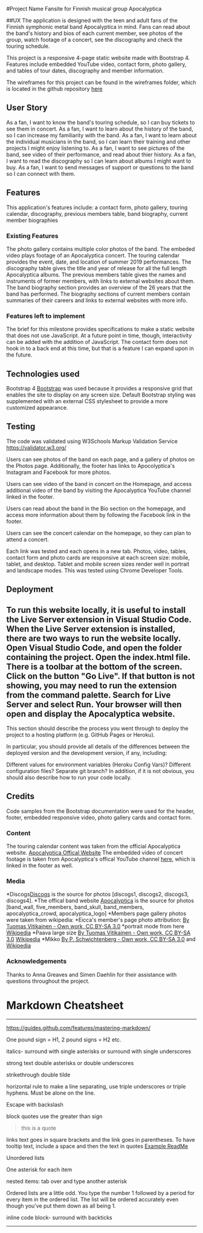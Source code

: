 #Project Name
Fansite for Finnish musical group Apocalyptica

##UX
The application is designed with the teen and adult fans of the Finnish symphonic metal band Apocalyptica in mind. Fans can read about the band's history and bios of each current member, see photos of the group, watch footage of a concert, see the discography and check the touring schedule.
 
This project is a responsive 4-page static website made with Bootstrap 4. Features include embedded YouTube video, contact form, photo gallery, and tables of tour dates, discography and member information.

The wireframes for this project can be found in the wireframes folder, which is located in the github repository [here](https://github.com/toamber2/apocalyptica/tree/master/wireframes)

## User Story 
As a fan, I want to know the band's touring schedule, so I can buy tickets to see them in concert. 
As a fan, I want to learn about the history of the band, so I can increase my familiarity with the band.
As a fan, I want to learn about the individual musicians in the band, so I can learn their training and other projects I might enjoy listening to.
As a fan, I want to see pictures of the band, see video of their performance, and read about thier history.
As a fan, I want to read the discography so I can learn about albums I might want to buy.
As a fan, I want to send messages of support or questions to the band so I can connect with them. 
 

## Features
This application's features include: a contact form, photo gallery, touring calendar, discography, previous members table, band biography, current member biographies

### Existing Features
The photo gallery contains multiple color photos of the band.
The embeded video plays footage of an Apocalyptica concert. 
The touring calendar provides the event, date, and location of summer 2019 performances.
The discography table gives the title and year of release for all the full length Apocalyptica albums.
The previous members table gives the names and instruments of former members, with links to external websites about them.
The band biography section provides an overview of the 26 years that the band has performed.
The biography sections of current members contain summaries of their careers and links to external websites with more info. 

### Features left to implement
The brief for this milestone provides specifications to make a static website that does not use JavaScript. At a future point in time, though, interactivity can be added with the addition of JavaScript. 
The contact form does not hook in to a back end at this time, but that is a feature I can expand upon in the future.

## Technologies used
Bootstrap 4 [Bootstrap](https://getbootstrap.com/) was used because it provides a responsive grid that enables the site to display on any screen size. Default Bootstrap styling was supplemented with an external CSS stylesheet to provide a more customized appearance. 


## Testing
The code was validated using W3Schools Markup Validation Service https://validator.w3.org/

Users can see photos of the band on each page, and a gallery of photos on the Photos page. Additionally, the footer has links to Apocolyptica's Instagram and Facebook for more photos. 

Users can see video of the band in concert on the Homepage, and access additional video of the band by visiting the Apocalyptica YouTube channel linked in the footer. 

Users can read about the band in the Bio section on the homepage, and access more information about them by following the Facebook link in the footer. 

Users can see the concert calendar on the homepage, so they can plan to attend a concert. 

Each link was tested and each opens in a new tab.
Photos, video, tables, contact form and photo cards are responsive at each screen size: mobile, tablet, and desktop. Tablet and mobile screen sizes render well in portrait and landscape modes. This was tested using Chrome Developer Tools.

## Deployment

To run this website locally, it is useful to install the Live Server extension in Visual Studio Code. When the Live Server extension is installed, there are two ways to run the website locally. Open Visual Studio Code, and open the folder containing the project. Open the index.html file. There is a toolbar at the bottom of the screen. Click on the button "Go Live". If that button is not showing, you may need to run the extension from the command palette. Search for Live Server and select Run. Your browser will then open and display the Apocalyptica website. 
------------------------------------------------------------------------------------------------------
This section should describe the process you went through to deploy the project to a hosting platform (e.g. GitHub Pages or Heroku).

In particular, you should provide all details of the differences between the deployed version and the development version, if any, including:

Different values for environment variables (Heroku Config Vars)?
Different configuration files?
Separate git branch?
In addition, if it is not obvious, you should also describe how to run your code locally.

## Credits
Code samples from the Bootstrap documentation were used for the header, footer, embedded responsive video, photo gallery cards  and contact form.

### Content
The touring calendar content was taken from the official Apocalyptica website. [Apocalyptica Offical Website](https://www.apocalyptica.com/en/)
The embedded video of concert footage is taken from Apocalyptica's offical YouTube channel [here](https://www.youtube.com/user/ApocalypticaVideos), which is linked in the footer as well. 

### Media
*Discogs[Discogs](https://www.discogs.com/artist/17482-Apocalyptica) is the source for photos [discogs1, discogs2, discogs3, discogs4].
*The offical band website [Apocalyptica](https://www.apocalyptica.com/en/) is the source for photos [band_wall, five_members, band_skull, band_members, apocalyptica_crowd, apocalyptica_logo]
*Members page gallery photos were taken from wikipedia: 
*Eicca's member's page photo attribution: [By Tuomas Vitikainen - Own work, CC BY-SA 3.0](https://commons.wikimedia.org/w/index.php?curid=7378605)
*portrait mode from here [Wikipedia](https://en.wikipedia.org/wiki/Eicca_Toppinen#/media/File:Eicca_Toppinen_-_Ilosaarirock_2009.jpg)
*Paava large size [By Tuomas Vitikainen - Own work, CC BY-SA 3.0](https://commons.wikimedia.org/w/index.php?curid=7379186)
[Wikipedia](https://en.wikipedia.org/wiki/Paavo_L%C3%B6tj%C3%B6nen#/media/File:Paavo_L%C3%B6tj%C3%B6nen_-_Ilosaarirock_2009.jpg)
*Mikko [By P. Schwichtenberg - Own work, CC BY-SA 3.0](https://commons.wikimedia.org/w/index.php?curid=34587934)
 and [Wikipedia](https://en.wikipedia.org/wiki/Mikko_Sir%C3%A9n)


### Acknowledgements
Thanks to Anna Greaves and Simen Daehlin for their assistance with questions throughout the project.

# Markdown Cheatsheet
---
https://guides.github.com/features/mastering-markdown/


One pound sign = H1, 2 pound signs = H2 etc.

italics- surround with single asterisks or surround with single underscores

strong text double asterisks or double underscores

strikethrough double tilde

horizontal rule to make a line separating, use triple underscores or triple hyphens. Must be alone on the line.

Escape with backslash

block quotes use the greater than sign
> this is a quote


links text goes in square brackets and the link goes in parentheses. To have tooltip text, include a space and then the text in quotes
[Example ReadMe]("http://www.example.com "Example Here")

Unordered lists

One asterisk for each item

nested items: tab over and type another asterisk

Ordered lists are a little odd. You type the number 1 followed by a period for every item in the ordered list. The list will be ordered accurately even though you've put them down as all being 1.

inline code block- surround with backticks

___

